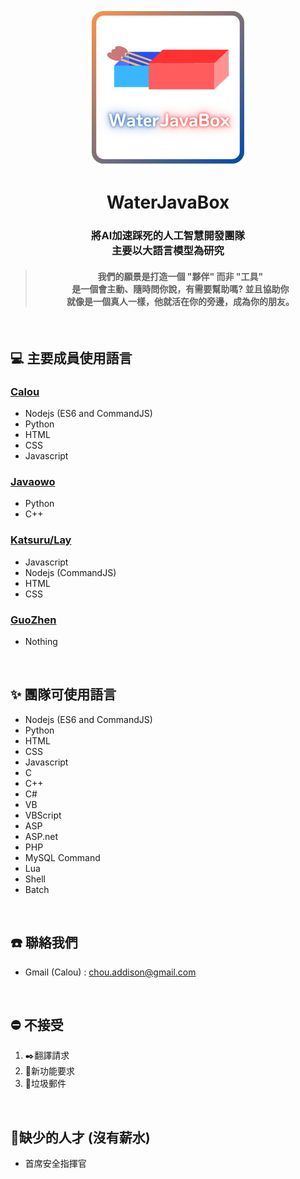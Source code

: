<div align="center">
  <img src="https://github.com/WaterJavaBox/.github/blob/main/profile/icon.png" style="min-width:250px; width:25%">
  <h1>
    WaterJavaBox 
  </h1>

  <h3>
    將AI加速踩死的人工智慧開發團隊<br>
    主要以大語言模型為研究
  </h3>

  
  <h4>

  >   我們的願景是打造一個 "夥伴" 而非 "工具" <br>
  >   是一個會主動、隨時問你說，有需要幫助嗎? 並且協助你 <br>
  >   就像是一個真人一樣，他就活在你的旁邊，成為你的朋友。<br>

  </h4>

</div>

<br>

## 💻 主要成員使用語言
### [Calou](https://github.com/YQ-Calou)
- Nodejs (ES6 and CommandJS)
- Python
- HTML
- CSS
- Javascript

### [Javaowo](https://github.com/javaowo)
- Python
- C++

### [Katsuru/Lay](https://github.com/HM-Lay)
- Javascript
- Nodejs (CommandJS)
- HTML
- CSS

### [GuoZhen](https://github.com/Guozhen87)
- Nothing

<br>

## ✨ 團隊可使用語言
- Nodejs (ES6 and CommandJS)
- Python
- HTML
- CSS
- Javascript
- C
- C++
- C#
- VB
- VBScript
- ASP
- ASP.net
- PHP
- MySQL Command
- Lua
- Shell
- Batch

<br>

## ☎️ 聯絡我們
- Gmail (Calou) : chou.addison@gmail.com

<br>

## ⛔ 不接受
1. ✒️翻譯請求
2. 🔧新功能要求
3. 🚮垃圾郵件

<br>

## 🍔缺少的人才 (沒有薪水)
- 首席安全指揮官
